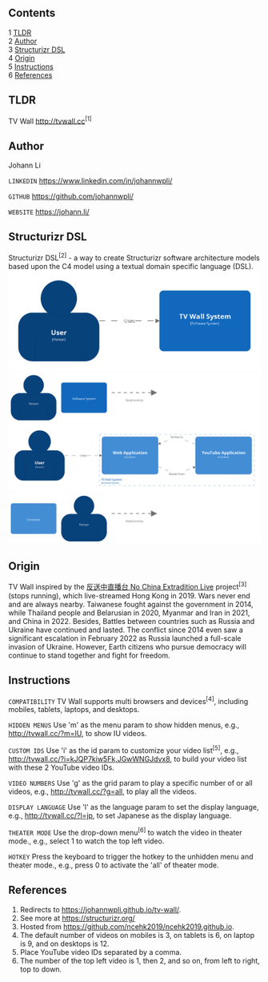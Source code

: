Contents
---
1	[TLDR](#tldr)  
2	[Author](#author)  
3	[Structurizr DSL](#structurizr-dsl)  
4	[Origin](#origin)  
5	[Instructions](#instructions)  
6	[References](#references)  


TLDR
---
TV Wall http://tvwall.cc<sup>[1]</sup>


Author
---
Johann Li

`LINKEDIN` https://www.linkedin.com/in/johannwpli/

`GITHUB` https://github.com/johannwpli/

`WEBSITE` https://johann.li/


Structurizr DSL
---
Structurizr DSL<sup>[2]</sup> - a way to create Structurizr software architecture models based upon the C4 model using a textual domain specific language (DSL).  
![Structurizr System Context Image](image/structurizr-SystemContext-001.png "Structurizr System Context")  
![Structurizr System Context Key Image](image/structurizr-SystemContext-001-key.png "Structurizr System Context Key")  
![Structurizr Container Image](image/structurizr-Container-001.png "Structurizr Container")  
![Structurizr Container Key Image](image/structurizr-Container-001-key.png "Structurizr Container Key")  


Origin
---
TV Wall inspired by the [反送中直播台 No China Extradition Live](https://ncehk2019.github.io/) project<sup>[3]</sup> (stops running), which live-streamed Hong Kong in 2019. Wars never end and are always nearby. Taiwanese fought against the government in 2014, while Thailand people and Belarusian in 2020, Myanmar and Iran in 2021, and China in 2022. Besides, Battles between countries such as Russia and Ukraine have continued and lasted. The conflict since 2014 even saw a significant escalation in February 2022 as Russia launched a full-scale invasion of Ukraine. However, Earth citizens who pursue democracy will continue to stand together and fight for freedom.


Instructions
---
`COMPATIBILITY` TV Wall supports multi browsers and devices<sup>[4]</sup>, including mobiles, tablets, laptops, and desktops.

`HIDDEN MENUS` Use 'm' as the menu param to show hidden menus, e.g., http://tvwall.cc/?m=IU, to show IU videos.

`CUSTOM IDS` Use 'i' as the id param to customize your video list<sup>[5]</sup>, e.g., http://tvwall.cc/?i=kJQP7kiw5Fk,JGwWNGJdvx8, to build your video list with these 2 YouTube video IDs.

`VIDEO NUMBERS` Use 'g' as the grid param to play a specific number of or all videos, e.g., http://tvwall.cc/?g=all, to play all the videos.

`DISPLAY LANGUAGE` Use 'l' as the language param to set the display language, e.g., http://tvwall.cc/?l=jp, to set Japanese as the display language.

`THEATER MODE` Use the drop-down menu<sup>[6]</sup> to watch the video in theater mode., e.g., select 1 to watch the top left video.

`HOTKEY` Press the keyboard to trigger the hotkey to the unhidden menu and theater mode., e.g., press 0 to activate the 'all' of theater mode.


References
---
1. Redirects to https://johannwpli.github.io/tv-wall/.  
2. See more at https://structurizr.org/ 
3. Hosted from https://github.com/ncehk2019/ncehk2019.github.io.  
4. The default number of videos on mobiles is 3, on tablets is 6, on laptop is 9, and on desktops is 12.  
5. Place YouTube video IDs separated by a comma.  
6. The number of the top left video is 1, then 2, and so on, from left to right, top to down.